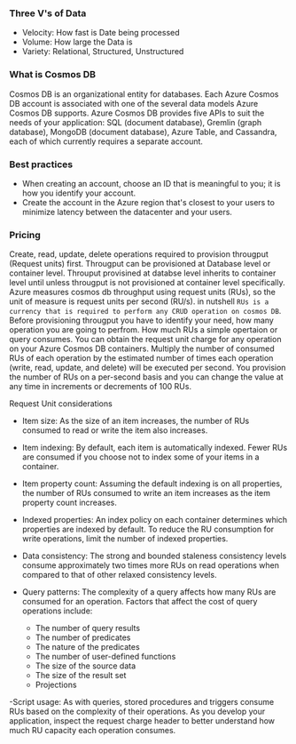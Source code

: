 
### Three V's of Data
- Velocity: How fast is Date being processed
- Volume: How large the Data is
- Variety: Relational, Structured, Unstructured

### What is Cosmos DB
Cosmos DB is an organizational entity for databases. Each Azure Cosmos DB account is associated with one of the several data models Azure Cosmos DB supports.
Azure Cosmos DB provides five APIs to suit the needs of your application: SQL (document database), Gremlin (graph database), MongoDB (document database), Azure Table, and Cassandra, each of which currently requires a separate account.

### Best practices
- When creating an account, choose an ID that is meaningful to you; it is how you identify your account. 
- Create the account in the Azure region that's closest to your users to minimize latency between the datacenter and your users.

### Pricing
Create, read, update, delete operations required to provision througput (Request units) first. Througput can be provisioned at Database level or container level. Throuput provisined at databse level inherits to container level until unless througput is not provisioned at container level specifically.
Azure measures cosmos db throughput using request units (RUs), so the unit of measure is request units per second (RU/s). 
in nutshell `RUs is a currency that is required to perform any CRUD operation on cosmos DB`.
Before provisioning througput you have to identify your need, how many operation you are going to perfrom. How much RUs a simple opertaion or query consumes. You can obtain the request unit charge for any operation on your Azure Cosmos DB containers. Multiply the number of consumed RUs of each operation by the estimated number of times each operation (write, read, update, and delete) will be executed per second.
You provision the number of RUs on a per-second basis and you can change the value at any time in increments or decrements of 100 RUs.

Request Unit considerations
- Item size: As the size of an item increases, the number of RUs consumed to read or write the item also increases.
- Item indexing: By default, each item is automatically indexed. Fewer RUs are consumed if you choose not to index some of your items in a container.
- Item property count: Assuming the default indexing is on all properties, the number of RUs consumed to write an item increases as the item property count increases.
- Indexed properties: An index policy on each container determines which properties are indexed by default. To reduce the RU consumption for write operations, limit the number of indexed properties.
- Data consistency: The strong and bounded staleness consistency levels consume approximately two times more RUs on read operations when compared to that of other relaxed consistency levels.

- Query patterns: The complexity of a query affects how many RUs are consumed for an operation. Factors that affect the cost of query operations include:

  - The number of query results
  - The number of predicates
  - The nature of the predicates
  - The number of user-defined functions
  - The size of the source data
  - The size of the result set
  - Projections

-Script usage: As with queries, stored procedures and triggers consume RUs based on the complexity of their operations. As you develop your application, inspect the request charge header to better understand how much RU capacity each operation consumes.
